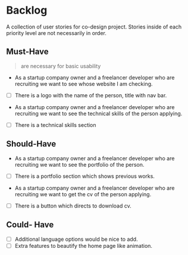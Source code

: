# Backlog

A collection of user stories for co-design project. Stories inside of each priority level are not necessarily in order.

## Must-Have

> are necessary for basic usability

- As a startup company owner and a freelancer developer who are recruiting we want to see whose website I am checking.

- [ ] There is a logo with the name of the person, title with nav bar.

- As a startup company owner and a freelancer developer who are recruiting we want to see the technical skills of the person applying.

- [ ] There is a technical skills section

## Should-Have

- As a startup company owner and a freelancer developer who are recruiting we want to see the portfolio of the person.
- [ ] There is a portfolio section which shows previous works.

- As a startup company owner and a freelancer developer who are recruiting we want to get the cv of the person applying.
- [ ] There is a button which directs to download cv.

## Could- Have

- [ ] Additional language options would be nice to add.
- [ ] Extra features to beautify the home page like animation.
